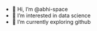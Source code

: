 - 👋 Hi, I’m @abhi-space
- 👀 I’m interested in data science
- 🌱 I’m currently exploring github



<!---
abhi-space/abhi-space is a ✨ special ✨ repository because its `README.md` (this file) appears on your GitHub profile.
You can click the Preview link to take a look at your changes.
--->
